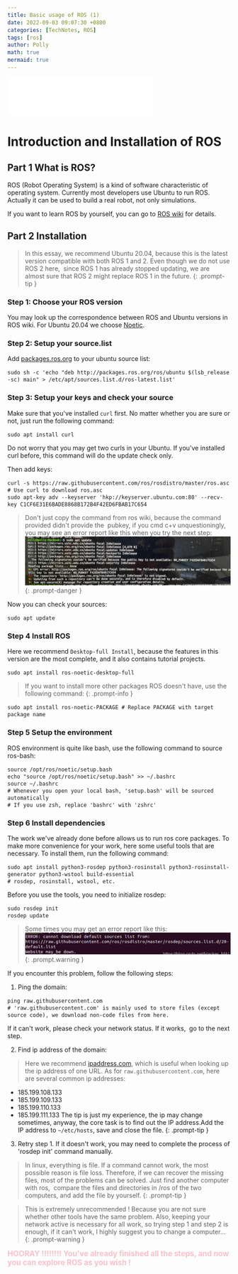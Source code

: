 ```yaml
---
title: Basic usage of ROS (1)
date: 2022-09-03 09:07:30 +0800
categories: [TechNotes, ROS]
tags: [ros]
author: Polly
math: true
mermaid: true
---
```


<iframe frameborder="no" border="0" marginwidth="0" marginheight="0" width=330 height=86 src="//music.163.com/outchain/player?type=2&id=504329738&auto=1&height=66"></iframe>

# Introduction and Installation of ROS

## Part 1 What is ROS?

ROS (Robot Operating System) is a kind of software characteristic of operating system. Currently most developers use Ubuntu to run ROS. Actually it can be used to build a real robot, not only simulations.

If you want to learn ROS by yourself, you can go to <a href="http://wiki.ros.org/">ROS wiki</a>  for details.

## Part 2 Installation

> In this essay, we recommend Ubuntu 20.04, because this is the latest version compatible with both ROS 1 and 2. Even though we do not use ROS 2 here,  since ROS 1 has already stopped updating, we are almost sure that ROS 2 might replace ROS 1 in the future.
{: .prompt-tip }

### Step 1: Choose your ROS version

You may look up the correspondence between ROS and Ubuntu versions in ROS wiki. For Ubuntu 20.04 we choose <font color=red><a href="http://wiki.ros.org/noetic/Installation/Ubuntu">Noetic</a></font>.

### Step 2: Setup your source.list

Add <a href="http://packages.ros.org/">packages.ros.org</a> to your ubuntu source list:

```shell
sudo sh -c 'echo "deb http://packages.ros.org/ros/ubuntu $(lsb_release -sc) main" > /etc/apt/sources.list.d/ros-latest.list'
```

### Step 3: Setup your keys and check your source

Make sure that you've installed `curl` first. No matter whether you are sure or not, just run the following command:

```shell
sudo apt install curl
```

Do not worry that you may get two curls in your Ubuntu. If you've installed curl before, this command will do the update check only.

Then add keys:

```shell
curl -s https://raw.githubusercontent.com/ros/rosdistro/master/ros.asc 
# Use curl to download ros.asc
sudo apt-key adv --keyserver 'hkp://keyserver.ubuntu.com:80' --recv-key C1CF6E31E6BADE8868B172B4F42ED6FBAB17C654
```

> Don't just copy the command from ros wiki, because the command provided didn't provide the  pubkey, if you cmd 
c+v unquestioningly, you may see an error report like this when you try the next step:
![ros_installation_error_key](https://raw.githubusercontent.com/pollycoder/blog_image/main/ros/ros_installation_error_key.jpeg)
{: .prompt-danger }

Now you can check your sources:

```shell
sudo apt update
```

### Step 4 Install ROS

Here we recommend `Desktop-full Install`, because the features in this version are the most complete, and it also contains tutorial projects.

```shell
sudo apt install ros-noetic-desktop-full
```

> If you want to install more other packages ROS doesn't have, use the following command:
{: .prompt-info }
```shell
sudo apt install ros-noetic-PACKAGE # Replace PACKAGE with target package name
```
### Step 5 Setup the environment

ROS environment is quite like bash, use the following command to source ros-bash:

```shell
source /opt/ros/noetic/setup.bash
echo "source /opt/ros/noetic/setup.bash" >> ~/.bashrc 
source ~/.bashrc 
# Whenever you open your local bash, 'setup.bash' will be sourced automatically
# If you use zsh, replace 'bashrc' with 'zshrc'
```

### Step 6 Install dependencies

The work we've already done before allows us to run ros core packages. To make more convenience for your work, here some useful tools that are necessary. To install them, run the following command:

```shell
sudo apt install python3-rosdep python3-rosinstall python3-rosinstall-generator python3-wstool build-essential
# rosdep, rosinstall, wstool, etc.
```

 Before you use the tools, you need to initialize rosdep:

```shell
sudo rosdep init
rosdep update
```

> Some times you may get an error report like this:
![ros_installation_error_rosdep_init](https://raw.githubusercontent.com/pollycoder/blog_image/main/ros/ros_installation_error_rosdep_init.png)
{: .prompt.warning }

If you encounter this problem, follow the following steps:

1. Ping the domain:

```shell
ping raw.githubusercontent.com
# 'raw.githubusercontent.com' is mainly used to store files (except source code), we download non-code files from here.
```

If it can't work, please check your network status. If it works,  go to the next step.

2. Find ip address of the domain:

> Here we recommend <a href="https://www.ipaddress.com/">ipaddress.com</a>, which is useful when looking up the ip address of one URL.
As for `raw.githubusercontent.com`, here are several common ip addresses:
- 185.199.108.133
- 185.199.109.133
- 185.199.110.133
- 185.199.111.133
The tip is just my experience, the ip may change sometimes, anyway, the core task is to find out the IP address.Add the IP address to `~/etc/hosts`, save and close the file.
{: .prompt-tip }

3. Retry step 1. If it doesn't work,  you may need to complete the process of 'rosdep init' command manually.

> In linux, everything is file. If a command cannot work, the most possible reason is file loss. Therefore, if we can recover the missing files, most of the problems can be solved.
Just find another computer with ros,  compare the files and directories in /ros of the two computers, and add the file by yourself.
{: .prompt-tip }

> This is extremely unrecommended ! Because you are not sure whether other tools have the same problem. Also, keeping your network active is necessary for all work, so trying step 1 and step 2 is enough, if it can't work, I highly suggest you to change a computer...
{: .prompt-warning }

<big><b><font color=pink>HOORAY !!!!!!!! You've already finished all the steps, and now you can explore ROS as you wish !</font></b></big>













